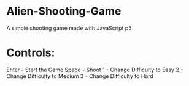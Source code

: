 # Alien-Shooting-Game
A simple shooting game made with JavaScript p5

# Controls:
Enter - Start the Game
Space - Shoot
1 - Change Difficulty to Easy
2 - Change Difficulty to Medium
3 - Change Difficulty to Hard

